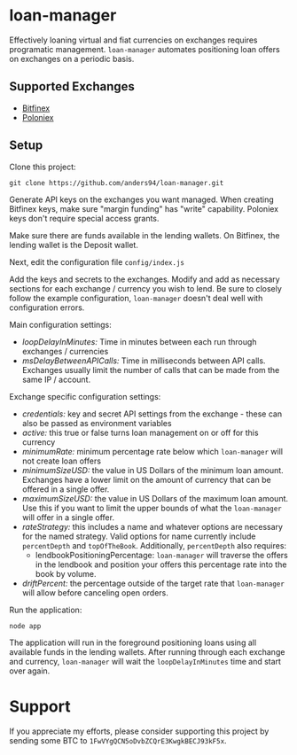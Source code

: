 # loan-manager
Effectively loaning virtual and fiat currencies on exchanges requires programatic management. `loan-manager`
automates positioning loan offers on exchanges on a periodic basis.

## Supported Exchanges
* [Bitfinex](https://www.bitfinex.com/)
* [Poloniex](https://www.poloniex.com/)

## Setup
Clone this project:

```git clone https://github.com/anders94/loan-manager.git```

Generate API keys on the exchanges you want managed. When creating Bitfinex keys, make sure "margin funding" 
has "write" capability. Poloniex keys don't require special access grants.

Make sure there are funds available in the lending wallets. On Bitfinex, the lending wallet is the Deposit 
wallet.

Next, edit the configuration file `config/index.js`

Add the keys and secrets to the exchanges. Modify and add as necessary sections for each exchange / currency 
you wish to lend. Be sure to closely follow the example configuration, `loan-manager` doesn't deal well with 
configuration errors.

Main configuration settings:
* *loopDelayInMinutes:* Time in minutes between each run through exchanges / currencies
* *msDelayBetweenAPICalls:* Time in milliseconds between API calls. Exchanges usually limit the number of calls 
  that can be made from the same IP / account.

Exchange specific configuration settings:
* *credentials:* key and secret API settings from the exchange - these can also be passed as environment variables
* *active:* this true or false turns loan management on or off for this currency
* *minimumRate:* minimum percentage rate below which `loan-manager` will not create loan offers
* *minimumSizeUSD:* the value in US Dollars of the minimum loan amount. Exchanges have a lower limit on the amount
  of currency that can be offered in a single offer.
* *maximumSizeUSD:* the value in US Dollars of the maximum loan amount. Use this if you want to limit the upper 
  bounds of what the `loan-manager` will offer in a single offer.
* *rateStrategy:* this includes a name and whatever options are necessary for the named strategy. Valid options
  for name currently include `percentDepth` and `topOfTheBook`. Additionally, `percentDepth` also requires:
  * lendbookPositioningPercentage: `loan-manager` will traverse the offers in the lendbook and position your offers
    this percentage rate into the book by volume.
* *driftPercent:* the percentage outside of the target rate that `loan-manager` will allow before canceling open
  orders.

Run the application:

```node app```

The application will run in the foreground positioning loans using all available funds in the lending wallets.
After running through each exchange and currency, `loan-manager` will wait the `loopDelayInMinutes` time and
start over again.

# Support
If you appreciate my efforts, please consider supporting this project by sending some BTC to 
`1FwVYgQCN5oDvbZCQrE3KwgkBECJ93kF5x`.
